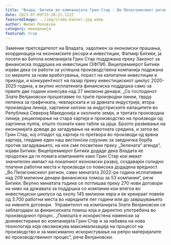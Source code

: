 ```yaml
---
title: "Влада: Битиќи во компанијата Грин Стар - Во Пелагонискиот регион само во 2022 година исплативме над 209 милиони денари финансиска помош за компаниите - 07 ЈУЛИ 2023"
date: 2023-07-09T15:28:21.122Z
featuredImage: ../img/vlada-banner.jpg.webp
author: Филип Поповски
category: македонија
featured: true
---
```


Заменик претседателот на Владата, задолжен за економски прашања, координација на економските ресори и инвестиции, Фатмир Битиќи, ја посети во Битола компанијата Грин Стар поддржана преку Законот за финансиска поддршка на инвестиции (ЗФПИ).
Вицепремиерот Битиќи изјави дека се работи за успешна производствена компанија подржана со мерките за нови вработувања, пораст на капитални инвестиции и приходи, и конкурентност на пазар преку инвестицискиот циклус 2020-2025 година, а вкупно исплатената финансиска поддршка само за првите две години изнесува над 27 милиони денари.
„Со господинот Злате Велјановски прошетавме по трите производни линии, тврда лепенка за графичката, чевларската и за дрвната индустрија, втора производна линија, хартиени хилзни за индустриските капацитети во Република Северна Македонија и околните земји, и третата производна линија, рециклирање на стара хартија и производство на производи од хартиена пулпа, општо познати како табли за јајца. Брзото развивање на економијата доведе до загадување на животната средина, и затоа во Грин Стар, кој отпадот од хартија го претвора во производи од врвна хартија, гледаме еден наш вистински сојузник за заедничка борба против загадувањето, на кое сме посветени преку „Зелената“ агенда“, изјави Битиќи.
Вицепремиерот Битиќи додаде дека Владата ќе продолжи да ги помага компаниите како Грин Стар кои имаат значителен импакт на локалниот економски развој, создавајќи солидно платени работни места и производи со повисока додадена вредност.
„Во Пелагонискиот регион, само минатата 2022-ра година исплативме над 209 милиони денари финансиска помош за 53 компании“, рече Битиќи. Вкупно минатата година се потпишаа преку 270 нови договори на ниво на државата за поддршка со компании кои влегоа во инвестициски циклуси од околу 145 милиони евра и ќе креираат повеќе од 3.700 работни места во наредните пет години или до завршувањето на нивните договори.
 Управителот на компанијата Злате Велјановски се заблагодари за финансиската помош која е директно употребена во производниот процес.
„Помошта е искористена наменски за доинвестирање во компанијата Грин Стар и за набавка на нова технологија која овозможува максимализација на процесот на производство и за максимално искористување на репро материјалите во производствениот процес“, рече Велјановски.

